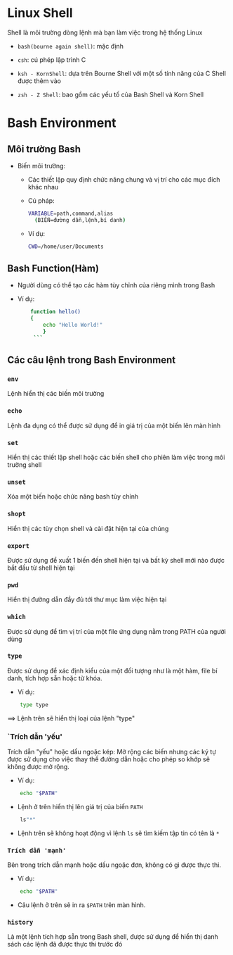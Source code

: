 # Linux Shell

Shell là môi trường dòng lệnh mà bạn làm việc trong hệ thống Linux

- `bash(bourne again shell)`: mặc định

- `csh`: cú phép lập trình C

- `ksh - KornShell`: dựa trên Bourne Shell với một số tính năng của C Shell được thêm vào

- `zsh - Z Shell`: bao gồm các yếu tố của Bash Shell và Korn Shell

# Bash Environment

## Môi trường Bash

- Biến môi trường:

	+ Các thiết lập quy định chức năng chung và vị trí cho các mục đích khác nhau

	+ Cú pháp:

	   ```sh
	   VARIABLE=path,command,alias
	     (BIẾN=đường dẫn,lệnh,bí danh)
	     ```

	+ Ví dụ:

		```sh
		CWD=/home/user/Documents
		```

## Bash Function(Hàm)

- Người dùng có thể tạo các hàm tùy chỉnh của riêng mình trong Bash

- Ví dụ:

	```sh
		function hello()
		{
			echo "Hello World!"
		 	}
		 ```

## Các câu lệnh trong Bash Environment

### `env` 

Lệnh hiển thị các biến môi trường

### `echo` 

Lệnh đa dụng có thể được sử dụng để in giá trị của một biến lên màn hình

### `set` 

Hiển thị các thiết lập shell hoặc các biến shell cho phiên làm việc trong môi trường shell

### `unset` 

Xóa một biến hoặc chức năng bash tùy chỉnh

### `shopt` 

Hiển thị các tùy chọn shell và cài đặt hiện tại của chúng

### `export` 

Được sử dụng để xuất 1 biến đến shell hiện tại và bất kỳ shell mới nào được bắt đầu từ shell hiện tại

### `pwd` 

Hiển thị đường dẫn đầy đủ tới thư mục làm việc hiện tại

### `which` 

Được sử dụng để tìm vị trí của một file ứng dụng nằm trong PATH của người dùng

### `type` 

Được sử dụng để xác định kiểu của một đối tượng như là một hàm, file bí danh, tích hợp sẵn hoặc từ khóa. 

- Ví dụ:

```sh 
	type type
```

==> Lệnh trên sẽ hiển thị loại của lệnh "type"


### `Trích dẫn 'yếu' 

Trích dẫn "yếu" hoặc dấu ngoặc kép: Mở rộng các biến nhưng các ký tự được sử dụng cho việc thay thế đường dẫn hoặc cho phép so khớp sẽ không được mở rộng. 

- Ví dụ:

```sh
	echo "$PATH"
```

+ Lệnh ở trên hiển thị lên giá trị của biến `PATH`


```sh
 	ls"*"
```

+ Lệnh trên sẽ không hoạt động vì lệnh `ls` sẽ tìm kiếm tập tin có tên là `*`


### `Trích dẫn 'mạnh'` 

Bên trong trích dẫn mạnh hoặc dấu ngoặc đơn, không có gì được thực thi.

- Ví dụ:

```sh
	echo "$PATH"
```

+ Câu lệnh ở trên sẽ in ra `$PATH` trên màn hình.

### `history` 

Là một lệnh tích hợp sẵn trong Bash shell, được sử dụng để hiển thị danh sách các lệnh đã được thực thi trước đó